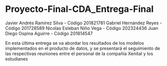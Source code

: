# Proyecto-Final-CDA_Entrega-Final

Javier Andrés Ramírez Silva - Código 201821781 
Gabriel Hernández Reyes - Código 201728589 
Nicolas Esteban Niño Vega - Código 202324436 
Juan Diego Ospina Aguirre - Código 201814547 

En esta última entrega se va abordar los resultados de los modelos implementados en el producto de datos, y se presentará el seguimiento de las respectivas reuniones entre el personal de la compañia Xenital y los estudianes

